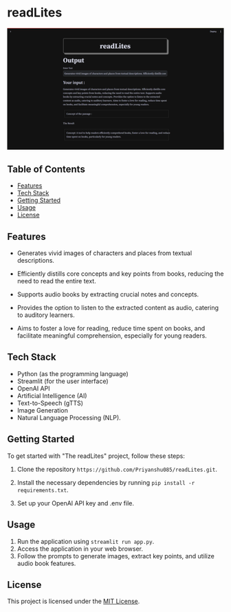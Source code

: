 # readLites

![readLites Logo](/images/screenshot.png)

## Table of Contents

- [Features](#features)
- [Tech Stack](#tech-stack)
- [Getting Started](#getting-started)
- [Usage](#usage)
- [License](#license)

## Features

- Generates vivid images of characters and places from textual descriptions.

- Efficiently distills core concepts and key points from books, reducing the need to read the entire text.

- Supports audio books by extracting crucial notes and concepts.

- Provides the option to listen to the extracted content as audio, catering to auditory learners.

- Aims to foster a love for reading, reduce time spent on books, and facilitate meaningful comprehension, especially for young readers.

## Tech Stack
- Python (as the programming language)
- Streamlit (for the user interface)
- OpenAI API
- Artificial Intelligence (AI)
- Text-to-Speech (gTTS)
- Image Generation
- Natural Language Processing (NLP).

## Getting Started

To get started with "The readLites" project, follow these steps:

1. Clone the repository 
`https://github.com/Priyanshu085/readLites.git`.

2. Install the necessary dependencies by running 
`pip install -r requirements.txt`.

3. Set up your OpenAI API key and .env file.

## Usage

1. Run the application using `streamlit run app.py`.
2. Access the application in your web browser.
3. Follow the prompts to generate images, extract key points, and utilize audio book features.

## License

This project is licensed under the [MIT License](LICENSE).

